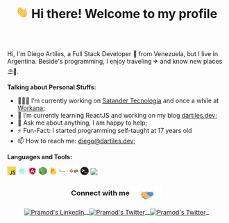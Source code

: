 <h1 align="center"><img src="https://github.com/dartilesm/dartilesm/blob/master/assets/Hi.gif" width="29px"> Hi there! Welcome to my profile</h1>

<br />
<br />

Hi, I'm Diego Artiles, a Full Stack Developer 🚀 from Venezuela, but I live in Argentina.
Beside's programming, I enjoy traveling ✈ and know new places ⛱🌄.

**Talking about Personal Stuffs:**

- 👨🏽‍💻 I’m currently working on [Satander Tecnología](https://www.santander.com.ar/) and once a while at [Workana](https://www.workana.com/);
- 🌱 I’m currently learning ReactJS and working on my blog [dartiles.dev](https://dartiles.dev/);
- 💬 Ask me about anything, I am happy to help;
- ⚡️ Fun-Fact: I started programming self-taught at 17 years old
- 📫 How to reach me: diego@dartiles.dev;
<!-- - 📝[Resume](https://drive.google.com/file/d/1TIgJ7rDBUYSkbs_QNcIEttJ5BFaIW3nn/view) -->

**Languages and Tools:**  

<code><img height="20" src="https://raw.githubusercontent.com/github/explore/80688e429a7d4ef2fca1e82350fe8e3517d3494d/topics/javascript/javascript.png"></code>
<code><img height="20" src="https://raw.githubusercontent.com/github/explore/80688e429a7d4ef2fca1e82350fe8e3517d3494d/topics/react/react.png"></code>
<code><img height="20" src="https://raw.githubusercontent.com/github/explore/80688e429a7d4ef2fca1e82350fe8e3517d3494d/topics/angular/angular.png"></code>
<code><img height="20" src="https://raw.githubusercontent.com/github/explore/80688e429a7d4ef2fca1e82350fe8e3517d3494d/topics/nodejs/nodejs.png"></code>
<code><img height="20" src="https://raw.githubusercontent.com/github/explore/80688e429a7d4ef2fca1e82350fe8e3517d3494d/topics/firebase/firebase.png"></code>
<code><img height="20" src="https://raw.githubusercontent.com/github/explore/80688e429a7d4ef2fca1e82350fe8e3517d3494d/topics/mongodb/mongodb.png"></code>
<code><img height="20" src="https://raw.githubusercontent.com/github/explore/80688e429a7d4ef2fca1e82350fe8e3517d3494d/topics/git/git.png"></code>
<code><img height="20" src="https://raw.githubusercontent.com/github/explore/80688e429a7d4ef2fca1e82350fe8e3517d3494d/topics/terminal/terminal.png"></code>
<code><img height="20" src="https://labarta.es/wp-content/uploads/2019/11/vscode-450x450.png"></code>


<div align="center">
  <h3 align="center">Connect with me <img align="center" src="https://github.com/dartilesm/dartilesm/blob/master/assets/Handshake.gif" height="33px" /></h3> 
</div>
<p align="center">
 <a href="https://www.linkedin.com/in/dartiles/" target="blank">
  <img align="center" alt="Pramod's LinkedIn" width="30px" src="https://www.vectorlogo.zone/logos/linkedin/linkedin-icon.svg" /> &nbsp;
 </a>
 <!--<a href="https://www.instagram.com/cyber_freak_21/" target="blank">
  <img align="center" alt="Pramod's Instagram" width="30px" src="https://www.vectorlogo.zone/logos/instagram/instagram-icon.svg" /> &nbsp; &nbsp;
 </a>--> 
  <a href="https://twitter.com/dartilesm" target="blank">
  <img align="center" alt="Pramod's Twitter" width="30px" src="https://www.vectorlogo.zone/logos/twitter/twitter-official.svg" /> &nbsp;
 </a>
 <a href="https://medium.com/@dartilesm" target="blank">
  <img align="center" alt="Pramod's Twitter" width="30px" src="https://www.vectorlogo.zone/logos/medium/medium-tile.svg" /> &nbsp;
 </a>
  <br/>
  <br/>
</p>
